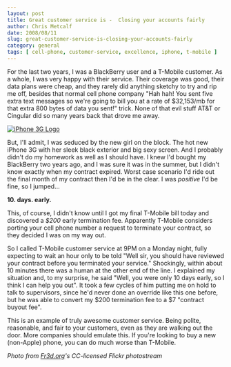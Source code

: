 ```yaml
---
layout: post
title: Great customer service is -  Closing your accounts fairly
author: Chris Metcalf
date: 2008/08/11
slug: great-customer-service-is-closing-your-accounts-fairly
category: general
tags: [ cell-phone, customer-service, excellence, iphone, t-mobile ]
---
```


For the last two years, I was a BlackBerry user and a T-Mobile customer. As a whole, I was very happy with their service. Their coverage was good, their data plans were cheap, and they rarely did anything sketchy to try and rip me off, besides that normal cell phone company "Hah hah! You sent five extra text messages so we're going to bill you at a rate of $32,153/mb for that extra 800 bytes of data you sent!" trick. None of that evil stuff AT&T or Cingular did so many years back that drove me away.

[![iPhone 3G Logo](http://farm4.static.flickr.com/3255/2660918577_1d5a108e4d.jpg?v=0)](http://www.flickr.com/photos/fr3d/2660918577/in/set-72157594233324990/)

But, I'll admit, I was seduced by the new girl on the block. The hot new iPhone 3G with her sleek black exterior and big sexy screen. And I probably didn't do my homework as well as I should have. I knew I'd bought my BlackBerry two years ago, and I was sure it was in the summer, but I didn't know exactly when my contract expired. Worst case scenario I'd ride out the final month of my contract then I'd be in the clear. I was _positive_ I'd be fine, so I jumped...

**10. days. early.**

This, of course, I didn't know until I got my final T-Mobile bill today and discovered a _$200_ early termination fee. Apparently T-Mobile considers porting your cell phone number a request to terminate your contract, so they decided I was on my way out.

So I called T-Mobile customer service at 9PM on a Monday night, fully expecting to wait an hour only to be told "Well sir, you should have reviewed your contract before you terminated your service." Shockingly, within about 10 minutes there was a human at the other end of the line. I explained my situation and, to my surprise, he said "Well, you were only 10 days early, so I think I can help you out". It took a few cycles of him putting me on hold to talk to supervisors, since he'd never done an override like this one before, but he was able to convert my $200 termination fee to a $7 "contract buyout fee". 

This is an example of truly awesome customer service. Being polite, reasonable, and fair to your customers, even as they are walking out the door. More companies should emulate this. If you're looking to buy a new (non-Apple) phone, you can do much worse than T-Mobile.

_Photo from [Fr3d.org](http://www.flickr.com/photos/fr3d/2660918577/in/set-72157594233324990/)'s CC-licensed Flickr photostream_
